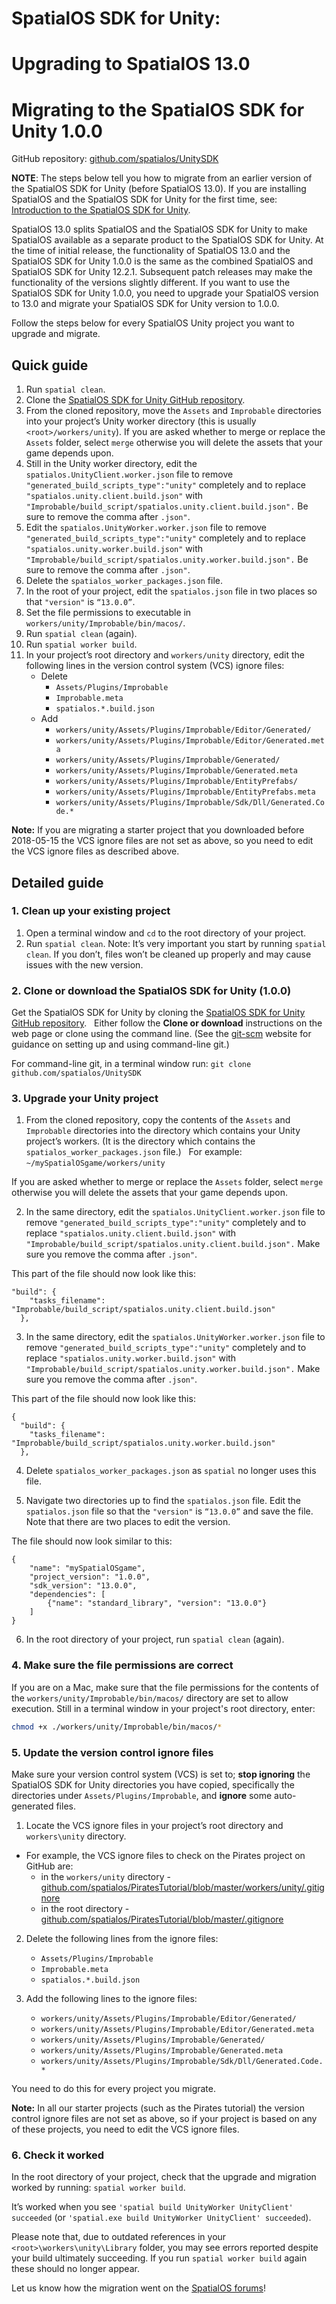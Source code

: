 # SpatialOS SDK for Unity:
# Upgrading to SpatialOS 13.0
# Migrating to the SpatialOS SDK for Unity 1.0.0

GitHub repository: [github.com/spatialos/UnitySDK](https://github.com/spatialos/UnitySDK)

**NOTE**: The steps below tell you how to migrate from an earlier version of the SpatialOS SDK for Unity
(before SpatialOS 13.0). If you are installing SpatialOS and the SpatialOS SDK for Unity for the first time,
see: [Introduction to the SpatialOS SDK for Unity](introduction.md).

SpatialOS 13.0 splits SpatialOS and the SpatialOS SDK for Unity to make SpatialOS available as a separate product to the SpatialOS SDK for Unity.
At the time of initial release, the functionality of SpatialOS 13.0 and the SpatialOS SDK for Unity 1.0.0 is the same as the combined SpatialOS and SpatialOS SDK for Unity 12.2.1. Subsequent patch releases may make the functionality of the versions slightly different.
If you want to use the SpatialOS SDK for Unity 1.0.0, you need to upgrade your SpatialOS version to 13.0 and
migrate your SpatialOS SDK for Unity version to 1.0.0.

Follow the steps below for every SpatialOS Unity project you want to upgrade and migrate.

## Quick guide
1. Run `spatial clean`.
1. Clone the [SpatialOS SDK for Unity GitHub repository](https://github.com/spatialos/UnitySDK).
1. From the cloned repository, move the `Assets` and `Improbable` directories into your project’s Unity worker directory (this is usually `<root>/workers/unity`).
	If you are asked whether to merge or replace the `Assets` folder, select `merge` otherwise you will delete the assets that your game depends upon.
1. Still in the Unity worker directory, edit the `spatialos.UnityClient.worker.json` file to remove `"generated_build_scripts_type":"unity"` completely
and to replace `"spatialos.unity.client.build.json"` with `"Improbable/build_script/spatialos.unity.client.build.json".` Be sure to remove the comma after `.json"`.
1. Edit the `spatialos.UnityWorker.worker.json` file to remove  `"generated_build_scripts_type":"unity"` completely
and to replace `"spatialos.unity.worker.build.json"` with `"Improbable/build_script/spatialos.unity.worker.build.json".` Be sure to remove the comma after `.json"`.
1. Delete the `spatialos_worker_packages.json` file.
1. In the root of your project, edit the `spatialos.json` file in two places so that `"version"` is `“13.0.0”`.
1. Set the file permissions to executable in `workers/unity/Improbable/bin/macos/`.
1. Run `spatial clean` (again).
1. Run `spatial worker build`.
1. In your project’s root directory and `workers/unity` directory, edit the following lines in the version control system (VCS) ignore files:
    * Delete
        * `Assets/Plugins/Improbable`
        * `Improbable.meta`
        * `spatialos.*.build.json`
    * Add 
        * `workers/unity/Assets/Plugins/Improbable/Editor/Generated/`
        * `workers/unity/Assets/Plugins/Improbable/Editor/Generated.meta`
        * `workers/unity/Assets/Plugins/Improbable/Generated/`
        * `workers/unity/Assets/Plugins/Improbable/Generated.meta`
        * `workers/unity/Assets/Plugins/Improbable/EntityPrefabs/`
        * `workers/unity/Assets/Plugins/Improbable/EntityPrefabs.meta`
        * `workers/unity/Assets/Plugins/Improbable/Sdk/Dll/Generated.Code.*`

**Note:** If you are migrating a starter project that you downloaded before 2018-05-15 the VCS ignore files are not set as above, so you need to edit the VCS ignore files as described above.

## Detailed guide

### 1. Clean up your existing project
1. Open a terminal window and `cd` to the root directory of your project.
2. Run `spatial clean`.
Note: It’s very important you start by running `spatial clean`. If you don’t, files won’t be cleaned up properly and
may cause issues with the new version.

### 2. Clone or download the SpatialOS SDK for Unity (1.0.0)
Get the SpatialOS SDK for Unity by cloning the [SpatialOS SDK for Unity GitHub repository](https://github.com/spatialos/UnitySDK).
&nbsp;
Either follow the **Clone or download** instructions on the web page or clone using the command line.
(See the [git-scm](https://git-scm.com/book/en/v2/Git-Basics-Getting-a-Git-Repository) website for
guidance on setting up and using command-line git.)
&nbsp;

For command-line git, in a terminal window run:
`git clone github.com/spatialos/UnitySDK`

### 3. Upgrade your Unity project
1. From the cloned repository, copy the contents of the `Assets` and `Improbable` directories into the directory
which contains your Unity project’s workers. (It is the directory which contains the `spatialos_worker_packages.json` file.)
&nbsp;
For example:
`~/mySpatialOSgame/workers/unity`

If you are asked whether to merge or replace the `Assets` folder, select `merge` otherwise you will delete the assets that your game depends upon.

2. In the same directory, edit the `spatialos.UnityClient.worker.json` file to remove `"generated_build_scripts_type":"unity"` completely
and to replace `"spatialos.unity.client.build.json"` with `"Improbable/build_script/spatialos.unity.client.build.json".` Make sure you remove the comma after `.json"`.


This part of the file should now look like this:
```
"build": {
    "tasks_filename": "Improbable/build_script/spatialos.unity.client.build.json"
  },
```

3. In the same directory, edit the `spatialos.UnityWorker.worker.json` file to remove  `"generated_build_scripts_type":"unity"` completely
and to replace `"spatialos.unity.worker.build.json"` with `"Improbable/build_script/spatialos.unity.worker.build.json".`  Make sure you remove the comma after `.json"`.


This part of the file should now look like this:
```
{
  "build": {
    "tasks_filename": "Improbable/build_script/spatialos.unity.worker.build.json"
  },
  ```
  
4. Delete `spatialos_worker_packages.json` as `spatial` no longer uses this file.

5. Navigate two directories up to find the `spatialos.json` file.
Edit the `spatialos.json` file so that the `"version"` is `“13.0.0”` and save the file. Note that there are two
places to edit the version.


The file should now look similar to this:
```
{
    "name": "mySpatialOSgame",
    "project_version": "1.0.0",
    "sdk_version": "13.0.0",
    "dependencies": [
        {"name": "standard_library", "version": "13.0.0"}
    ]
}
```

6. In the root directory of your project, run `spatial clean` (again).

### 4. Make sure the file permissions are correct

If you are on a Mac, make sure that the file permissions for the contents of the `workers/unity/Improbable/bin/macos/` directory are set to allow execution. Still in a terminal window in your project's root directory, enter:

```bash
chmod +x ./workers/unity/Improbable/bin/macos/*
```

### 5. Update the version control ignore files

Make sure your version control system (VCS) is set to; **stop ignoring** the SpatialOS SDK for Unity directories you have copied, specifically the directories under `Assets/Plugins/Improbable`, and **ignore** some auto-generated files.
1. Locate the VCS ignore files in your project’s root directory and `workers\unity` directory. 
* For example, the VCS ignore files to check on the Pirates project on GitHub are:
    * in the `workers/unity` directory - [github.com/spatialos/PiratesTutorial/blob/master/workers/unity/.gitignore](https://github.com/spatialos/PiratesTutorial/blob/master/workers/unity/.gitignore)
    * in the root directory - [github.com/spatialos/PiratesTutorial/blob/master/.gitignore](https://github.com/spatialos/PiratesTutorial/blob/master/.gitignore)

2. Delete the following lines from the ignore files:
    * `Assets/Plugins/Improbable`
    * `Improbable.meta`
    * `spatialos.*.build.json`

3. Add the following lines to the ignore files:
    * `workers/unity/Assets/Plugins/Improbable/Editor/Generated/`
    * `workers/unity/Assets/Plugins/Improbable/Editor/Generated.meta`
    * `workers/unity/Assets/Plugins/Improbable/Generated/`
    * `workers/unity/Assets/Plugins/Improbable/Generated.meta`
    * `workers/unity/Assets/Plugins/Improbable/Sdk/Dll/Generated.Code.*`

You need to do this for every project you migrate.

**Note:** In all our starter projects (such as the Pirates tutorial) the version control ignore files are not set as above, so if your project is based on any of these projects, you need to edit the VCS ignore files.

### 6. Check it worked
In the root directory of your project, check that the upgrade and migration worked by running:
`spatial worker build`.

It’s worked when you see `'spatial build UnityWorker UnityClient' succeeded` (or `'spatial.exe build UnityWorker UnityClient' succeeded`).

Please note that, due to outdated references in your `<root>\workers\unity\Library` folder, you may see errors reported despite your build ultimately succeeding. If you run `spatial worker build` again these should no longer appear.

Let us know how the migration went on the [SpatialOS forums](https://forums.improbable.io/)!
